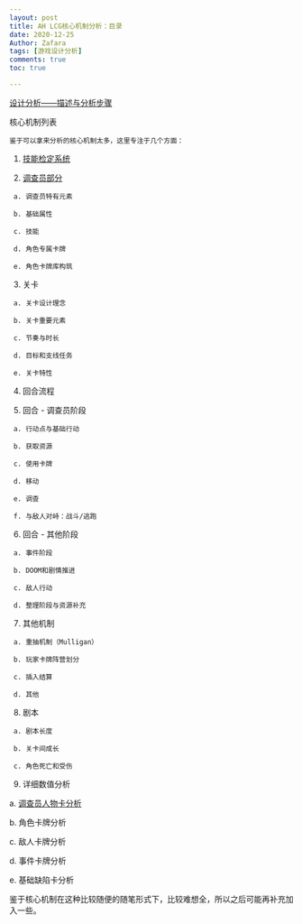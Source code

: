 ```yaml
---
layout: post
title: AH LCG核心机制分析：目录
date: 2020-12-25
Author: Zafara
tags: [游戏设计分析]
comments: true
toc: true

---
```


[设计分析——描述与分析步骤](https://zafara-zd.github.io/blog/AH-LCG%E8%AE%BE%E8%AE%A1%E5%88%86%E6%9E%90-%E6%8F%8F%E8%BF%B0%E4%B8%8E%E5%88%86%E6%9E%90%E6%AD%A5%E9%AA%A4/)

核心机制列表

    鉴于可以拿来分析的核心机制太多，这里专注于几个方面：

   1. [技能检定系统](https://zafara-zd.github.io/blog/AH-LCG%E6%A0%B8%E5%BF%83%E6%9C%BA%E5%88%B6%E5%88%86%E6%9E%90-%E6%8A%80%E8%83%BD%E6%A3%80%E5%AE%9A%E7%B3%BB%E7%BB%9F/>)

   2. [调查员部分](https://zafara-zd.github.io/blog/AH-LCG%E6%A0%B8%E5%BF%83%E6%9C%BA%E5%88%B6%E5%88%86%E6%9E%90-%E8%B0%83%E6%9F%A5%E5%91%98%E9%83%A8%E5%88%86/)

     a. 调查员特有元素

     b. 基础属性

     c. 技能

     d. 角色专属卡牌

     e. 角色卡牌库构筑

   3. 关卡

     a. 关卡设计理念

     b. 关卡重要元素

     c. 节奏与时长

     d. 目标和支线任务

     e. 关卡特性

   4. 回合流程

   5. 回合 - 调查员阶段

     a. 行动点与基础行动

     b. 获取资源

     c. 使用卡牌

     d. 移动

     e. 调查

     f. 与敌人对峙：战斗/逃跑

   6. 回合 - 其他阶段

     a. 事件阶段

     b. DOOM和剧情推进

     c. 敌人行动

     d. 整理阶段与资源补充

   7. 其他机制

     a. 重抽机制（Mulligan）

     b. 玩家卡牌阵营划分

     c. 插入结算

     d. 其他

   8. 剧本

     a. 剧本长度

     b. 关卡间成长

     c. 角色死亡和受伤

   9. 详细数值分析

a. [调查员人物卡分析](https://zafara-zd.github.io/blog/AH-LCG%E8%AF%A6%E7%BB%86%E6%95%B0%E5%80%BC%E5%88%86%E6%9E%90-%E8%B0%83%E6%9F%A5%E5%91%98%E4%BA%BA%E7%89%A9%E5%8D%A1%E5%88%86%E6%9E%90%E7%9B%AE%E5%BD%95/)

b. 角色卡牌分析

c. 敌人卡牌分析

d. 事件卡牌分析

e. 基础缺陷卡分析

   鉴于核心机制在这种比较随便的随笔形式下，比较难想全，所以之后可能再补充加入一些。
